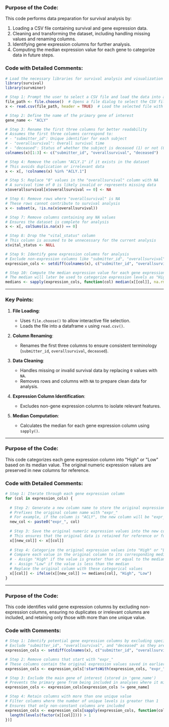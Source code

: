 ### Purpose of the Code:
This code performs data preparation for survival analysis by:
1. Loading a CSV file containing survival and gene expression data.
2. Cleaning and transforming the dataset, including handling missing values and renaming columns.
3. Identifying gene expression columns for further analysis.
4. Computing the median expression value for each gene to categorize data in future steps.

### Code with Detailed Comments:
```r
# Load the necessary libraries for survival analysis and visualization
library(survival)
library(survminer)

# Step 1: Prompt the user to select a CSV file and load the data into a dataframe
file_path <- file.choose()  # Opens a file dialog to select the CSV file
x <- read.csv(file_path, header = TRUE)  # Load the selected file with column headers

# Step 2: Define the name of the primary gene of interest
gene_name <- "ACLY"

# Step 3: Rename the first three columns for better readability
# Assumes the first three columns correspond to:
# - "submitter_id": Unique identifier for each subject
# - "overallsurvival": Overall survival time
# - "deceased": Status of whether the subject is deceased (1) or not (0)
colnames(x)[1:3] <- c("submitter_id", "overallsurvival", "deceased")

# Step 4: Remove the column "ACLY.1" if it exists in the dataset
# This avoids duplication or irrelevant data
x <- x[, !colnames(x) %in% "ACLY.1"]

# Step 5: Replace "0" values in the "overallsurvival" column with NA
# A survival time of 0 is likely invalid or represents missing data
x$overallsurvival[x$overallsurvival == 0] <- NA

# Step 6: Remove rows where "overallsurvival" is NA
# These rows cannot contribute to survival analysis
x <- subset(x, !is.na(x$overallsurvival))

# Step 7: Remove columns containing any NA values
# Ensures the dataset is complete for analysis
x <- x[, colSums(is.na(x)) == 0]

# Step 8: Drop the "vital_status" column
# This column is assumed to be unnecessary for the current analysis
x$vital_status <- NULL

# Step 9: Identify gene expression columns for analysis
# Exclude non-expression columns like "submitter_id", "overallsurvival", and "deceased"
expression_cols <- setdiff(colnames(x), c("submitter_id", "overallsurvival", "deceased"))

# Step 10: Compute the median expression value for each gene expression column
# The median will later be used to categorize expression levels as "High" or "Low"
medians <- sapply(expression_cols, function(col) median(x[[col]], na.rm = TRUE))
```

---

### Key Points:
1. **File Loading**:
   - Uses `file.choose()` to allow interactive file selection.
   - Loads the file into a dataframe `x` using `read.csv()`.

2. **Column Renaming**:
   - Renames the first three columns to ensure consistent terminology (`submitter_id`, `overallsurvival`, `deceased`).

3. **Data Cleaning**:
   - Handles missing or invalid survival data by replacing `0` values with `NA`.
   - Removes rows and columns with `NA` to prepare clean data for analysis.

4. **Expression Column Identification**:
   - Excludes non-gene expression columns to isolate relevant features.

5. **Median Computation**:
   - Calculates the median for each gene expression column using `sapply()`.

---
### Purpose of the Code:
This code categorizes each gene expression column into "High" or "Low" based on its median value. The original numeric expression values are preserved in new columns for reference.

### Code with Detailed Comments:
```r
# Step 1: Iterate through each gene expression column
for (col in expression_cols) {
  
  # Step 2: Generate a new column name to store the original expression values
  # Prefixes the original column name with "expr_"
  # For example, if the column is "ACLY", the new column will be "expr_ACLY"
  new_col <- paste0("expr_", col)
  
  # Step 3: Save the original numeric expression values into the new column
  # This ensures that the original data is retained for reference or further analysis
  x[[new_col]] <- x[[col]]
  
  # Step 4: Categorize the original expression values into "High" or "Low"
  # Compare each value in the original column to its corresponding median:
  # - Assign "High" if the value is greater than or equal to the median
  # - Assign "Low" if the value is less than the median
  # Replace the original column with these categorical values
  x[[col]] <- ifelse(x[[new_col]] >= medians[col], "High", "Low")
}
```

---
### Purpose of the Code:
This code identifies valid gene expression columns by excluding non-expression columns, ensuring no duplicates or irrelevant columns are included, and retaining only those with more than one unique value.
### Code with Comments:
```r
# Step 1: Identify potential gene expression columns by excluding specific non-expression columns
# Exclude "submitter_id", "overallsurvival", and "deceased" as they are not gene expression data
expression_cols <- setdiff(colnames(x), c("submitter_id", "overallsurvival", "deceased"))

# Step 2: Remove columns that start with "expr_"
# These columns contain the original expression values saved in earlier steps
expression_cols <- expression_cols[!startsWith(expression_cols, "expr_")]

# Step 3: Exclude the main gene of interest (stored in 'gene_name')
# Prevents the primary gene from being included in analyses where it might cause bias
expression_cols <- expression_cols[expression_cols != gene_name]

# Step 4: Retain columns with more than one unique value
# Filter columns where the number of unique levels is greater than 1
# Ensures that only non-constant columns are included
expression_cols <- expression_cols[sapply(expression_cols, function(col) {
  length(levels(factor(x[[col]]))) > 1
})]
```
